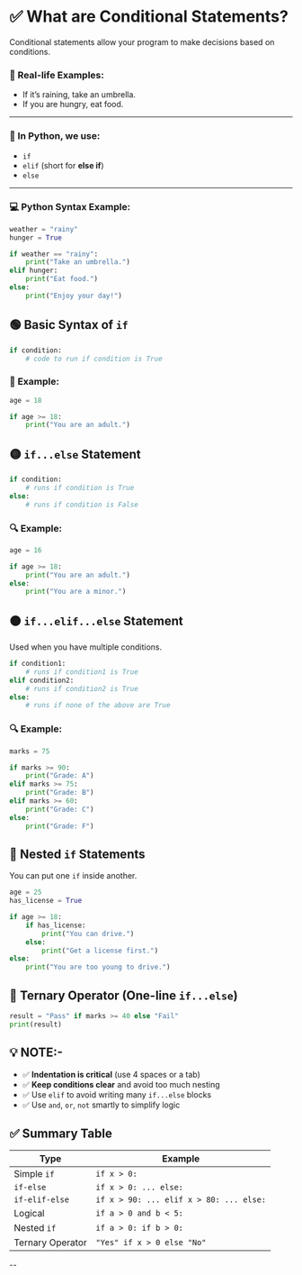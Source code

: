 # ✅ What are Conditional Statements?

Conditional statements allow your program to make decisions based on conditions.

### 🧠 Real-life Examples:
- If it’s raining, take an umbrella.
- If you are hungry, eat food.

---

### 🐍 In Python, we use:

- `if`
- `elif` (short for **else if**)
- `else`

---

### 💻 Python Syntax Example:

```python
weather = "rainy"
hunger = True

if weather == "rainy":
    print("Take an umbrella.")
elif hunger:
    print("Eat food.")
else:
    print("Enjoy your day!")
```
## 🟢 Basic Syntax of `if`

```python
if condition:
    # code to run if condition is True
```
### 🧪 Example:

```python
age = 18

if age >= 18:
    print("You are an adult.")
```
## 🟡 `if...else` Statement

```python
if condition:
    # runs if condition is True
else:
    # runs if condition is False
```

### 🔍 Example:

```python
age = 16

if age >= 18:
    print("You are an adult.")
else:
    print("You are a minor.")
```

## 🟠 `if...elif...else` Statement

Used when you have multiple conditions.

```python
if condition1:
    # runs if condition1 is True
elif condition2:
    # runs if condition2 is True
else:
    # runs if none of the above are True
```

### 🔍 Example:

```python
marks = 75

if marks >= 90:
    print("Grade: A")
elif marks >= 75:
    print("Grade: B")
elif marks >= 60:
    print("Grade: C")
else:
    print("Grade: F")
```

## 🧠 Nested `if` Statements

You can put one `if` inside another.

```python
age = 25
has_license = True

if age >= 18:
    if has_license:
        print("You can drive.")
    else:
        print("Get a license first.")
else:
    print("You are too young to drive.")
```
## 🎯 Ternary Operator (One-line `if...else`)

```python
result = "Pass" if marks >= 40 else "Fail"
print(result)
```
## 💡 NOTE:-

- ✅ **Indentation is critical** (use 4 spaces or a tab)
- ✅ **Keep conditions clear** and avoid too much nesting
- ✅ Use `elif` to avoid writing many `if...else` blocks
- ✅ Use `and`, `or`, `not` smartly to simplify logic


## ✅ Summary Table

| Type              | Example                                  |
|-------------------|------------------------------------------|
| Simple `if`       | `if x > 0:`                              |
| `if-else`         | `if x > 0: ... else:`                    |
| `if-elif-else`    | `if x > 90: ... elif x > 80: ... else:`  |
| Logical           | `if a > 0 and b < 5:`                    |
| Nested `if`       | `if a > 0: if b > 0:`                    |
| Ternary Operator  | `"Yes" if x > 0 else "No"`               |
--

